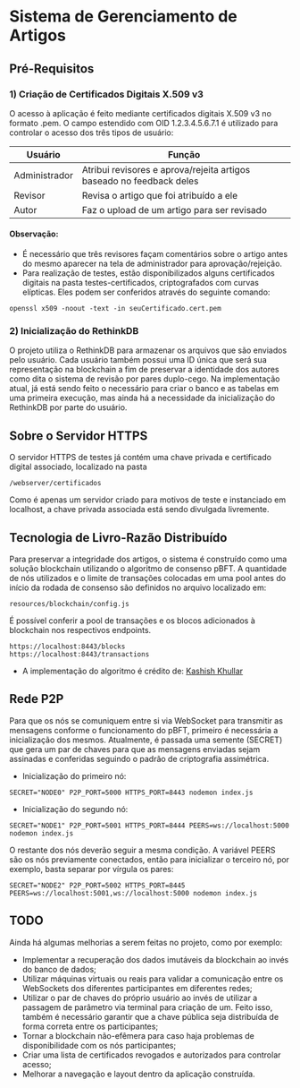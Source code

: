 
# Sistema de Gerenciamento de Artigos

## Pré-Requisitos

### 1) Criação de Certificados Digitais X.509 v3

O acesso à aplicação é feito mediante certificados digitais X.509 v3 no formato .pem. O campo estendido com OID 1.2.3.4.5.6.7.1 é utilizado para controlar o acesso dos três tipos de usuário:

| Usuário | Função |
|---------|--------|
|Administrador | Atribui revisores e aprova/rejeita artigos baseado no feedback deles|
|Revisor | Revisa o artigo que foi atribuído a ele |
|Autor | Faz o upload de um artigo para ser revisado |


#### Observação:

* É necessário que três revisores façam comentários sobre o artigo antes do mesmo aparecer na tela de administrador para aprovação/rejeição.
* Para realização de testes, estão disponibilizados alguns certificados digitais na pasta testes-certificados, criptografados com curvas elípticas. Eles podem ser conferidos através do seguinte comando:

```
openssl x509 -noout -text -in seuCertificado.cert.pem
```

### 2) Inicialização do RethinkDB

O projeto utiliza o RethinkDB para armazenar os arquivos que são enviados pelo usuário. Cada usuário também possui uma ID única que será sua representação na blockchain a fim de preservar a identidade dos autores como dita o sistema de revisão por pares duplo-cego. Na implementação atual, já está sendo feito o necessário para criar o banco e as tabelas em uma primeira execução, mas ainda há a necessidade da inicialização do RethinkDB por parte do usuário.

## Sobre o Servidor HTTPS

O servidor HTTPS de testes já contém uma chave privada e certificado digital associado, localizado na pasta

```
/webserver/certificados
```

Como é apenas um servidor criado para motivos de teste e instanciado em localhost, a chave privada associada está sendo divulgada livremente.

## Tecnologia de Livro-Razão Distribuído

Para preservar a integridade dos artigos, o sistema é construído como uma solução blockchain utilizando o algoritmo de consenso pBFT. A quantidade de nós utilizados e o limite de transações colocadas em uma pool antes do início da rodada de consenso são definidos no arquivo localizado em:

```
resources/blockchain/config.js
```

É possível conferir a pool de transações e os blocos adicionados à blockchain nos respectivos endpoints.

```
https://localhost:8443/blocks
https://localhost:8443/transactions

```

* A implementação do algoritmo é crédito de: [Kashish Khullar](https://medium.com/coinmonks/implementing-pbft-in-blockchain-12368c6c9548)

## Rede P2P
Para que os nós se comuniquem entre si via WebSocket para transmitir as mensagens conforme o funcionamento do pBFT, primeiro é necessária a inicialização dos mesmos. Atualmente, é passada uma semente (SECRET) que gera um par de chaves para que as mensagens enviadas sejam assinadas e conferidas seguindo o padrão de criptografia assimétrica.


* Inicialização do primeiro nó:

```
SECRET="NODE0" P2P_PORT=5000 HTTPS_PORT=8443 nodemon index.js
```

* Inicialização do segundo nó: 

```
SECRET="NODE1" P2P_PORT=5001 HTTPS_PORT=8444 PEERS=ws://localhost:5000 nodemon index.js
```

O restante dos nós deverão seguir a mesma condição. A variável PEERS são os nós previamente conectados, então para inicializar o terceiro nó, por exemplo, basta separar por vírgula os pares:

```
SECRET="NODE2" P2P_PORT=5002 HTTPS_PORT=8445 PEERS=ws://localhost:5001,ws://localhost:5000 nodemon index.js
```

## TODO

Ainda há algumas melhorias a serem feitas no projeto, como por exemplo:

* Implementar a recuperação dos dados imutáveis da blockchain ao invés do banco de dados;
* Utilizar máquinas virtuais ou reais para validar a comunicação entre os WebSockets dos diferentes participantes em diferentes redes;
* Utilizar o par de chaves do próprio usuário ao invés de utilizar a passagem de parâmetro via terminal para criação de um. Feito isso, também é necessário garantir que a chave pública seja distribuída de forma correta entre os participantes;
* Tornar a blockchain não-efêmera para caso haja problemas de disponibilidade com os nós participantes;
* Criar uma lista de certificados revogados e autorizados para controlar acesso;
* Melhorar a navegação e layout dentro da aplicação construída.

